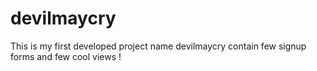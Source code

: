# devilmaycry
This is my first developed project name devilmaycry contain few signup forms and few cool views !
